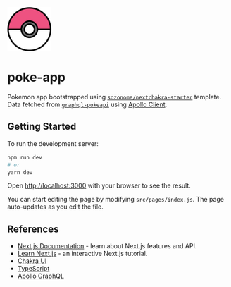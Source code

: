 <img src="/public/pokeball.svg" alt="poke-app" width="100" />

# poke-app

Pokemon app bootstrapped using [`sozonome/nextchakra-starter`](https://github.com/sozonome/nextchakra-starter) template. Data fetched from [`graphql-pokeapi`](https://graphql-pokeapi.vercel.app/) using [Apollo Client](https://www.apollographql.com/docs/react/).

## Getting Started

To run the development server:

```bash
npm run dev
# or
yarn dev
```

Open [http://localhost:3000](http://localhost:3000) with your browser to see the result.

You can start editing the page by modifying `src/pages/index.js`. The page auto-updates as you edit the file.

## References

- [Next.js Documentation](https://nextjs.org/docs) - learn about Next.js features and API.
- [Learn Next.js](https://nextjs.org/learn) - an interactive Next.js tutorial.
- [Chakra UI](https://chakra-ui.com)
- [TypeScript](https://www.typescriptlang.org)
- [Apollo GraphQL](https://www.apollographql.com/)
